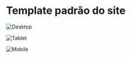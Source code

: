 # Template padrão do site
![Desktop](https://user-images.githubusercontent.com/89876269/198905211-c9ddc55b-eec4-45c0-a168-dc9d8cedd958.jpeg)

![Tablet](https://user-images.githubusercontent.com/89876269/198905329-ec82dc4c-415c-4f3d-a950-97d354e9c1f6.jpeg)

![Mobile](https://user-images.githubusercontent.com/89876269/198905243-6392537b-cfcf-428f-8a85-c709596efce5.jpeg)
